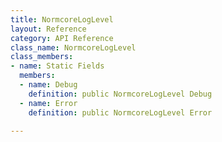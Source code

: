 ```yaml
---
title: NormcoreLogLevel
layout: Reference
category: API Reference
class_name: NormcoreLogLevel
class_members:
- name: Static Fields
  members:
  - name: Debug
    definition: public NormcoreLogLevel Debug
  - name: Error
    definition: public NormcoreLogLevel Error

---
```

